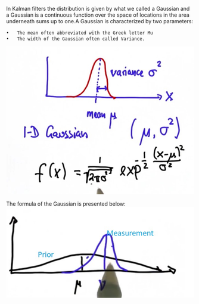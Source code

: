 [image1]: ./img/1.jpg "Gaussian"
[image2]: ./img/3.jpg "Gaussian formula"

In Kalman filters the distribution is given by what we called a Gaussian and a Gaussian is a continuous function over the space of locations in the area underneath sums up to one.A Gaussian is characterized by two parameters:


    •	The mean often abbreviated with the Greek letter Mu 
    •	The width of the Gaussian often called Variance.
![alt text][image1]

The formula of the Gaussian is presented below:
![alt text][image2]

